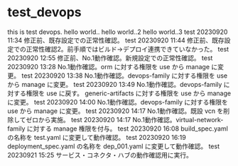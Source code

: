 # test_devops
this is test devops.
hello world..
hello world..2
hello world..3
test 20230920 11:34 修正前、既存設定での正常性確認。
test 20230920 11:44 修正前、既存設定での正常性確認2。前手順ではビルド→デプロイ連携できていなかった。
test 20230920 12:55 修正前、No.1動作確認。新規設定での正常性確認。
test 20230920 13:28 No.1動作確認。orm に対する権限を use から manage に変更。
test 20230920 13:38 No.1動作確認。devops-family に対する権限を use から manage に変更。
test 20230920 13:49 No.1動作確認。devops-family に対する権限を use に戻す。 generic-artifacts に対する権限を use から manage に変更。
test 20230920 14:00 No.1動作確認。devops-family に対する権限を use から manage に変更。
test 20230920 14:17 No.1動作確認。既設 vcn を削除してゼロから実施。
test 20230920 14:17 No.1動作確認。virtual-network-family に対する manage 権限を付与。
test 20230920 16:08 build_spec.yaml の名称を test.yaml に変更して動作確認。
test 20230920 16:19 deployment_spec.yaml の名称を dep_001.yaml に変更して動作確認。
test 20230921 15:25 サービス・コネクタ・ハブの動作確認用に実行。

